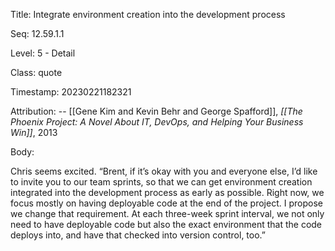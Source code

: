 Title:  Integrate environment creation into the development process

Seq:    12.59.1.1

Level:  5 - Detail

Class:  quote

Timestamp: 20230221182321

Attribution: -- [[Gene Kim and Kevin Behr and George Spafford]], *[[The Phoenix Project: A Novel About IT, DevOps, and Helping Your Business Win]]*, 2013

Body:

Chris seems excited. “Brent, if it’s okay with you and everyone else, I’d like to invite you to our team sprints, so that we can get environment creation integrated into the development process as early as possible. Right now, we focus mostly on having deployable code at the end of the project. I propose we change that requirement. At each three-week sprint interval, we not only need to have deployable code but also the exact environment that the code deploys into, and have that checked into version control, too.”
